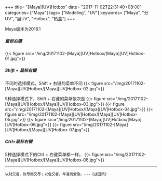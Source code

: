 +++
title= "[Maya][UV]Hotbox"
date= "2017-11-02T22:31:40+08:00"
categories= ["Maya"]
tags= ["Modeling", "UV"]
keywords= ["Maya", "分UV", "展UV", "Hotbox", "热盒"]
+++

Maya版本为2018.1

##### 鼠标右键
{{< figure src="/img/20171102-[Maya][UV]Hotbox/[Maya][UV]Hotbox-01.jpg">}}

##### Shift + 鼠标右键
不同的选择模式，Shift + 右键的菜单不同
{{< figure src="/img/20171102-[Maya][UV]Hotbox/[Maya][UV]Hotbox-02.jpg">}}

5种选择模式下，Shift + 右键的菜单依次是
{{< figure src="/img/20171102-[Maya][UV]Hotbox/[Maya][UV]Hotbox-03.jpg">}}
{{< figure src="/img/20171102-[Maya][UV]Hotbox/[Maya][UV]Hotbox-04.jpg">}}
{{< figure src="/img/20171102-[Maya][UV]Hotbox/[Maya][UV]Hotbox-05.jpg">}}
{{< figure src="/img/20171102-[Maya][UV]Hotbox/[Maya][UV]Hotbox-06.jpg">}}
{{< figure src="/img/20171102-[Maya][UV]Hotbox/[Maya][UV]Hotbox-07.jpg">}}

##### Ctrl+鼠标右键
5种选择模式下的Ctrl + 右键菜单都一样。
{{< figure src="/img/20171102-[Maya][UV]Hotbox/[Maya][UV]Hotbox-08.jpg">}}

***
`以财交者，财尽而交尽；以色交者，华落而爱渝。---《战国策》`